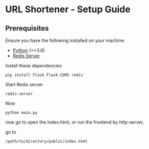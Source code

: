 # URL Shortener - Setup Guide

## Prerequisites

Ensure you have the following installed on your machine:

- [Python](https://www.python.org/) (>=3.6)
- [Redis Server](https://redis.io/download)

Install these dependencies

```
pip install Flask Flask-CORS redis

```

Start Redis server

```
redis-server
```
Now

``` 
python main.py
```

now go to open the index.html, or run the frontend by http-server,

go to 
``` 
/path/to/directory/public/index.html
```
